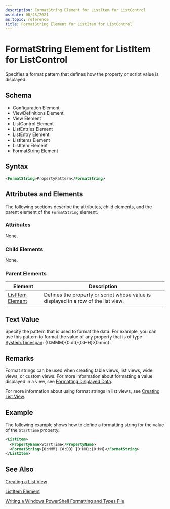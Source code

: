 ```yaml
---
description: FormatString Element for ListItem for ListControl
ms.date: 08/23/2021
ms.topic: reference
title: FormatString Element for ListItem for ListControl
---
```

# FormatString Element for ListItem for ListControl

Specifies a format pattern that defines how the property or script value is displayed.

## Schema

- Configuration Element
- ViewDefinitions Element
- View Element
- ListControl Element
- ListEntries Element
- ListEntry Element
- ListItems Element
- ListItem Element
- FormatString Element

## Syntax

```xml
<FormatString>PropertyPattern</FormatString>
```

## Attributes and Elements

The following sections describe the attributes, child elements, and the parent element of the
`FormatString` element.

### Attributes

None.

### Child Elements

None.

### Parent Elements

|Element|Description|
|-------------|-----------------|
|[ListItem Element](./listitem-element-for-listitems-for-listcontrol-format.md)|Defines the property or script whose value is displayed in a row of the list view.|

## Text Value

Specify the pattern that is used to format the data. For example, you can use this pattern to format
the value of any property that is of type [System.Timespan](/dotnet/api/System.TimeSpan):
{0:MMM}{0:dd}{0:HH}:{0:mm}.

## Remarks

Format strings can be used when creating table views, list views, wide views, or custom views. For
more information about formatting a value displayed in a view, see [Formatting Displayed Data](./formatting-displayed-data.md).

For more information about using format strings in list views, see [Creating List View](./creating-a-list-view.md).

## Example

The following example shows how to define a formatting string for the value of the `StartTime`
property.

```xml
<ListItem>
  <PropertyName>StartTime</PropertyName>
  <FormatString>{0:MMM} {0:DD} {0:HH}:{0:MM}</FormatString>
</ListItem>
```

## See Also

[Creating a List View](./creating-a-list-view.md)

[ListItem Element](./listitem-element-for-listitems-for-listcontrol-format.md)

[Writing a Windows PowerShell Formatting and Types File](./writing-a-powershell-formatting-file.md)
